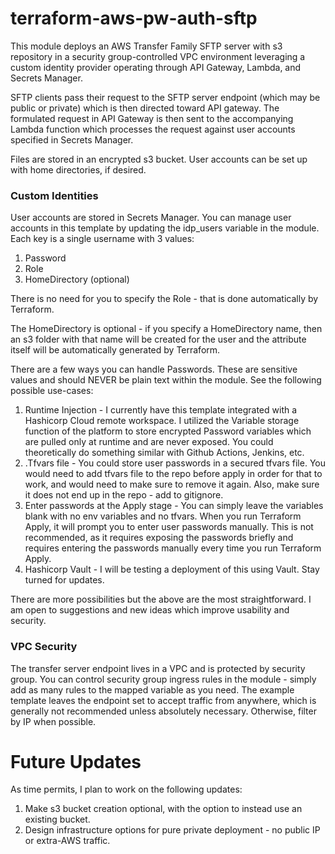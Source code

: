 # terraform-aws-pw-auth-sftp
This module deploys an AWS Transfer Family SFTP server with s3 repository in a security
group-controlled VPC environment leveraging a custom identity provider
operating through API Gateway, Lambda, and Secrets Manager. 

SFTP clients pass their request to the SFTP server endpoint (which may be 
public or private) which is then directed toward API gateway. The formulated
request in API Gateway is then sent to the accompanying Lambda function which 
processes the request against user accounts specified in Secrets Manager.

Files are stored in an encrypted s3 bucket. User accounts can be set up with home directories, if desired.

### Custom Identities
User accounts are stored in Secrets Manager. You can manage user accounts in this template
by updating the idp_users variable in the module. Each key is a single username with 3 values:

1. Password
2. Role
3. HomeDirectory (optional)

There is no need for you to specify the Role - that is done automatically by Terraform.

The HomeDirectory is optional - if you specify a HomeDirectory name, then an s3 folder with
that name will be created for the user and the attribute itself will be automatically 
generated by Terraform. 

There are a few ways you can handle Passwords. These are sensitive values and should NEVER be
plain text within the module. See the following possible use-cases:

1. Runtime Injection - I currently have this template integrated with a Hashicorp Cloud remote 
workspace. I utilized the Variable storage function of the platform to store encrypted Password
variables which are pulled only at runtime and are never exposed. You could theoretically do
something similar with Github Actions, Jenkins, etc. 
2. .Tfvars file - You could store user passwords in a secured tfvars file. You would need to add
tfvars file to the repo before apply in order for that to work, and would need to make sure to 
remove it again. Also, make sure it does not end up in the repo - add to gitignore. 
3. Enter passwords at the Apply stage - You can simply leave the variables blank with no env 
variables and no tfvars. When you run Terraform Apply, it will prompt you to enter user passwords
manually. This is not recommended, as it requires exposing the passwords briefly and requires
entering the passwords manually every time you run Terraform Apply.
4. Hashicorp Vault - I will be testing a deployment of this using Vault. Stay turned for updates.

There are more possibilities but the above are the most straightforward. I am open to suggestions
and new ideas which improve usability and security.

### VPC Security
The transfer server endpoint lives in a VPC and is protected by security group. You can control 
security group ingress rules in the module - simply add as many rules to the mapped variable
as you need. The example template leaves the endpoint set to accept traffic from anywhere, which 
is generally not recommended unless absolutely necessary. Otherwise, filter by IP when possible.

# Future Updates
As time permits, I plan to work on the following updates:
1. Make s3 bucket creation optional, with the option to instead use an existing bucket.
2. Design infrastructure options for pure private deployment - no public IP or extra-AWS traffic.

